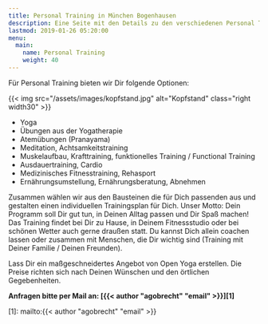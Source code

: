 ```yaml
---
title: Personal Training in München Bogenhausen
description: Eine Seite mit den Details zu den verschiedenen Personal Training Optionen 
lastmod: 2019-01-26 05:20:00
menu:
  main:
    name: Personal Training
    weight: 40
---
```


Für Personal Training bieten wir Dir folgende Optionen:

{{< img src="/assets/images/kopfstand.jpg" alt="Kopfstand" class="right width30" >}}

* Yoga
* Übungen aus der Yogatherapie
* Atemübungen (Pranayama)
* Meditation, Achtsamkeitstraining
* Muskelaufbau, Krafttraining, funktionelles Training / Functional Training
* Ausdauertraining, Cardio
* Medizinisches Fitnesstraining, Rehasport
* Ernährungsumstellung, Ernährungsberatung, Abnehmen

Zusammen wählen wir aus den Bausteinen die für Dich passenden aus und gestalten einen individuellen Trainingsplan für Dich. Unser Motto: Dein Programm soll Dir gut tun, in Deinen Alltag passen und Dir Spaß machen! Das Training findet bei Dir zu Hause, in Deinem Fitnessstudio oder bei schönen Wetter auch gerne draußen statt. Du kannst Dich allein coachen lassen oder zusammen mit Menschen, die Dir wichtig sind (Training mit Deiner Familie / Deinen Freunden).

Lass Dir ein maßgeschneidertes Angebot von Open Yoga erstellen. Die Preise richten sich nach Deinen Wünschen und den örtlichen Gegebenheiten.

**Anfragen bitte per Mail an: [{{< author "agobrecht" "email" >}}][1]**

[1]: mailto:{{< author "agobrecht" "email" >}}
